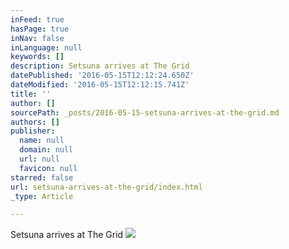 ```yaml
---
inFeed: true
hasPage: true
inNav: false
inLanguage: null
keywords: []
description: Setsuna arrives at The Grid
datePublished: '2016-05-15T12:12:24.650Z'
dateModified: '2016-05-15T12:12:15.741Z'
title: ''
author: []
sourcePath: _posts/2016-05-15-setsuna-arrives-at-the-grid.md
authors: []
publisher:
  name: null
  domain: null
  url: null
  favicon: null
starred: false
url: setsuna-arrives-at-the-grid/index.html
_type: Article

---
```

Setsuna arrives at The Grid
![](https://the-grid-user-content.s3-us-west-2.amazonaws.com/e692f37e-53f2-4b02-a0c5-352ec33abd71.jpg)